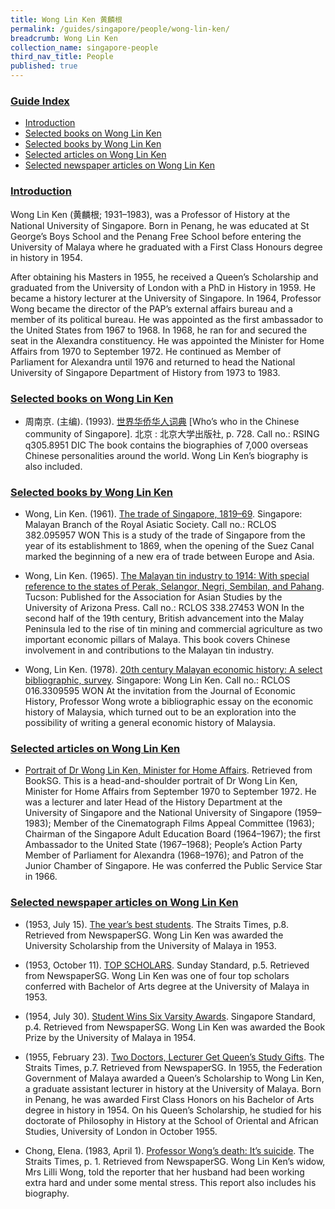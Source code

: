 ```yaml
---
title: Wong Lin Ken 黄麟根
permalink: /guides/singapore/people/wong-lin-ken/
breadcrumb: Wong Lin Ken
collection_name: singapore-people
third_nav_title: People
published: true
---
```


### <u>Guide Index</u>

* [Introduction](#introduction)
* [Selected books on Wong Lin Ken](#selected-books-on-wong-lin-ken)
* [Selected books by Wong Lin Ken](#selected-books-by-wong-lin-ken)
* [Selected articles on Wong Lin Ken](#selected-articles-on-wong-lin-ken)
* [Selected newspaper articles on Wong Lin Ken](#selected-newspaper-articles-on-wong-lin-ken)

### <u>Introduction</u>

Wong Lin Ken (黄麟根; 1931–1983), was a Professor of History at the National University of Singapore. Born in Penang, he was educated at St George’s Boys School and the Penang Free School before entering the University of Malaya where he graduated with a First Class Honours degree in history in 1954.

After obtaining his Masters in 1955, he received a Queen’s Scholarship and graduated from the University of London with a PhD in History in 1959. He became a history lecturer at the University of Singapore. In 1964, Professor Wong became the director of the PAP’s external affairs bureau and a member of its political bureau. He was appointed as the first ambassador to the United States from 1967 to 1968. In 1968, he ran for and secured the seat in the Alexandra constituency. He was appointed the Minister for Home Affairs from 1970 to September 1972. He continued as Member of Parliament for Alexandra until 1976 and returned to head the National University of Singapore Department of History from 1973 to 1983.


### <u>Selected books on Wong Lin Ken</u>

* 周南京. (主编). (1993). [世界华侨华人词典](http://eservice.nlb.gov.sg/item_holding_s.aspx?bid=84460260) [Who’s who in the Chinese community of Singapore]. 北京 : 北京大学出版社, p. 728.
Call no.: RSING q305.8951 DIC
The book contains the biographies of 7,000 overseas Chinese personalities around the world. Wong Lin Ken’s biography is also included.


### <u>Selected books by Wong Lin Ken</u>

* Wong, Lin Ken. (1961). [The trade of Singapore, 1819–69](http://eservice.nlb.gov.sg/item_holding_s.aspx?bid=4500014). Singapore: Malayan Branch of the Royal Asiatic Society.
Call no.: RCLOS 382.095957 WON
This is a study of the trade of Singapore from the year of its establishment to 1869, when the opening of the Suez Canal marked the beginning of a new era of trade between Europe and Asia.


* Wong, Lin Ken. (1965). [The Malayan tin industry to 1914: With special reference to the states of Perak, Selangor, Negri, Sembilan, and Pahang](http://eservice.nlb.gov.sg/item_holding_s.aspx?bid=3192442). Tucson: Published for the Association for Asian Studies by the University of Arizona Press.
Call no.: RCLOS 338.27453 WON
In the second half of the 19th century, British advancement into the Malay Peninsula led to the rise of tin mining and commercial agriculture as two important economic pillars of Malaya. This book covers Chinese involvement in and contributions to the Malayan tin industry.


* Wong, Lin Ken. (1978). [20th century Malayan economic history: A select bibliographic, survey](http://eservice.nlb.gov.sg/item_holding_s.aspx?bid=4981809). Singapore: Wong Lin Ken.
Call no.: RCLOS 016.3309595 WON
At the invitation from the Journal of Economic History, Professor Wong wrote a bibliographic essay on the economic history of Malaysia, which turned out to be an exploration into the possibility of writing a general economic history of Malaysia.


### <u>Selected articles on Wong Lin Ken</u>

* [Portrait of Dr Wong Lin Ken, Minister for Home Affairs](http://eresources.nlb.gov.sg/printheritage/image.aspx?id=6b490851-4d52-4fc8-af59-0d6f62a9c9ae). Retrieved from BookSG.
This is a head-and-shoulder portrait of Dr Wong Lin Ken, Minister for Home Affairs from September 1970 to September 1972. He was a lecturer and later Head of the History Department at the University of Singapore and the National University of Singapore (1959–1983); Member of the Cinematograph Films Appeal Committee (1963); Chairman of the Singapore Adult Education Board (1964–1967); the first Ambassador to the United State (1967–1968); People’s Action Party Member of Parliament for Alexandra (1968–1976); and Patron of the Junior Chamber of Singapore. He was conferred the Public Service Star in 1966.


### <u>Selected newspaper articles on Wong Lin Ken</u>

* (1953, July 15). [The year’s best students](http://eresources.nlb.gov.sg/newspapers/Digitised/Article/straitstimes19530715-1.2.112). The Straits Times, p.8. Retrieved from NewspaperSG.
Wong Lin Ken was awarded the University Scholarship from the University of Malaya in 1953.


* (1953, October 11). [TOP SCHOLARS](http://eresources.nlb.gov.sg/newspapers/Digitised/Article/sundaystandard19531011-1.2.49). Sunday Standard, p.5. Retrieved from NewspaperSG.
Wong Lin Ken was one of four top scholars conferred with Bachelor of Arts degree at the University of Malaya in 1953.


* (1954, July 30). [Student Wins Six Varsity Awards](http://eresources.nlb.gov.sg/newspapers/Digitised/Article/singstandard19540730-1.2.51). Singapore Standard, p.4. Retrieved from NewspaperSG.
Wong Lin Ken was awarded the Book Prize by the University of Malaya in 1954.


* (1955, February 23). [Two Doctors, Lecturer Get Queen’s Study Gifts](http://eresources.nlb.gov.sg/newspapers/Digitised/Article/straitstimes19550223-1.2.122). The Straits Times, p.7. Retrieved from NewspaperSG.
In 1955, the Federation Government of Malaya awarded a Queen’s Scholarship to Wong Lin Ken, a graduate assistant lecturer in history at the University of Malaya. Born in Penang, he was awarded First Class Honors on his Bachelor of Arts degree in history in 1954. On his Queen’s Scholarship, he studied for his doctorate of Philosophy in History at the School of Oriental and African Studies, University of London in October 1955.


* Chong, Elena. (1983, April 1). [Professor Wong’s death: It’s suicide](http://eresources.nlb.gov.sg/newspapers/Digitised/Article/straitstimes19830401.2.9). The Straits Times, p. 1. Retrieved from NewspaperSG.
Wong Lin Ken’s widow, Mrs Lilli Wong, told the reporter that her husband had been working extra hard and under some mental stress. This report also includes his biography.